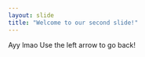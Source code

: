 ```yaml
---
layout: slide
title: "Welcome to our second slide!"
---
```

Ayy lmao
Use the left arrow to go back!
